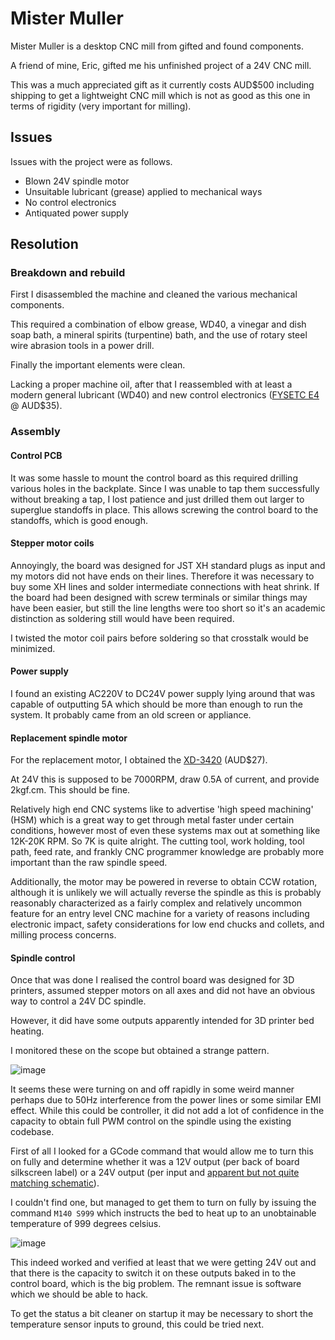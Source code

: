 # Mister Muller

Mister Muller is a desktop CNC mill from gifted and found components.

A friend of mine, Eric, gifted me his unfinished project of a 24V CNC mill.

This was a much appreciated gift as it currently costs AUD$500 including shipping to get a lightweight CNC mill which is not as good as this one in terms of rigidity (very important for milling). 

## Issues

Issues with the project were as follows.

 * Blown 24V spindle motor
 * Unsuitable lubricant (grease) applied to mechanical ways
 * No control electronics
 * Antiquated power supply

## Resolution

### Breakdown and rebuild

First I disassembled the machine and cleaned the various mechanical components.

This required a combination of elbow grease, WD40, a vinegar and dish soap bath, a mineral spirits (turpentine) bath, and the use of rotary steel wire abrasion tools in a power drill.

Finally the important elements were clean.

Lacking a proper machine oil, after that I reassembled with at least a modern general lubricant (WD40) and new control electronics ([FYSETC E4](https://www.aliexpress.com/item/1005005536751245.html) @ AUD$35).

### Assembly

#### Control PCB

It was some hassle to mount the control board as this required drilling various holes in the backplate. Since I was unable to tap them successfully without breaking a tap, I lost patience and just drilled them out larger to superglue standoffs in place. This allows screwing the control board to the standoffs, which is good enough.

#### Stepper motor coils

Annoyingly, the board was designed for JST XH standard plugs as input and my motors did not have ends on their lines. Therefore it was necessary to buy some XH lines and solder intermediate connections with heat shrink. If the board had been designed with screw terminals or similar things may have been easier, but still the line lengths were too short so it's an academic distinction as soldering still would have been required.

I twisted the motor coil pairs before soldering so that crosstalk would be minimized.

#### Power supply

I found an existing AC220V to DC24V power supply lying around that was capable of outputting 5A which should be more than enough to run the system. It probably came from an old screen or appliance.

#### Replacement spindle motor

For the replacement motor, I obtained the [XD-3420](https://www.amazon.com.au/dp/B0B21YW465) (AUD$27).

At 24V this is supposed to be 7000RPM, draw 0.5A of current, and provide 2kgf.cm. This should be fine.

Relatively high end CNC systems like to advertise 'high speed machining' (HSM) which is a great way to get through metal faster under certain conditions, however most of even these systems max out at something like 12K-20K RPM. So 7K is quite alright. The cutting tool, work holding, tool path, feed rate, and frankly CNC programmer knowledge are probably more important than the raw spindle speed.

Additionally, the motor may be powered in reverse to obtain CCW rotation, although it is unlikely we will actually reverse the spindle as this is probably reasonably characterized as a fairly complex and relatively uncommon feature for an entry level CNC machine for a variety of reasons including electronic impact, safety considerations for low end chucks and collets, and milling process concerns.

#### Spindle control

Once that was done I realised the control board was designed for 3D printers, assumed stepper motors on all axes and did not have an obvious way to control a 24V DC spindle.

However, it did have some outputs apparently intended for 3D printer bed heating.

I monitored these on the scope but obtained a strange pattern.

![image](24v-outputs-before-gcode.png)

It seems these were turning on and off rapidly in some weird manner perhaps due to 50Hz interference from the power lines or some similar EMI effect. While this could be controller, it did not add a lot of confidence in the capacity to obtain full PWM control on the spindle using the existing codebase.

First of all I looked for a GCode command that would allow me to turn this on fully and determine whether it was a 12V output (per back of board silkscreen label) or a 24V output (per input and [apparent but not quite matching schematic](https://github.com/FYSETC/FYSETC-E4/blob/main/hardware/FYSETC%20E4_V1.0%20SCH.pdf)).

I couldn't find one, but managed to get them to turn on fully by issuing the command `M140 S999` which instructs the bed to heat up to an unobtainable temperature of 999 degrees celsius. 

![image](24v-outputs-after-gcode.png)

This indeed worked and verified at least that we were getting 24V out and that there is the capacity to switch it on these outputs baked in to the control board, which is the big problem. The remnant issue is software which we should be able to hack.

To get the status a bit cleaner on startup it may be necessary to short the temperature sensor inputs to ground, this could be tried next.

